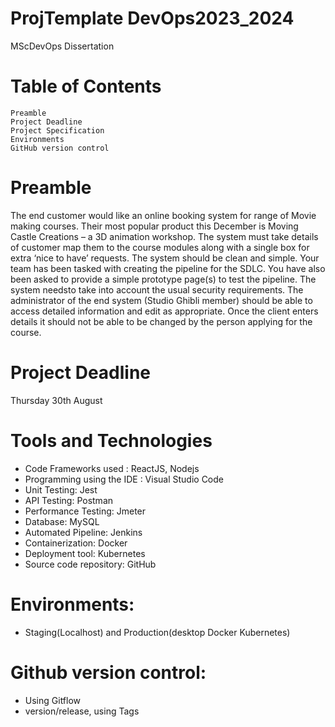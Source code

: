 # ProjTemplate DevOps2023_2024
MScDevOps Dissertation

# Table of Contents
    Preamble   
    Project Deadline
    Project Specification   
    Environments
    GitHub version control
   

# Preamble
The end customer would like an online booking system for range of Movie making courses. Their most
popular product this December is Moving Castle Creations – a 3D animation workshop. The system
must take details of customer map them to the course modules along with a single box for extra ‘nice
to have’ requests. The system should be clean and simple. Your team has been tasked with creating
the pipeline for the SDLC. You have also been asked to provide a simple prototype page(s) to test the
pipeline. The system needsto take into account the usual security requirements. The administrator of
the end system (Studio Ghibli member) should be able to access detailed information and edit as
appropriate. Once the client enters details it should not be able to be changed by the person applying
for the course.

# Project Deadline
Thursday 30th August

# Tools and Technologies

  - Code Frameworks used : ReactJS, Nodejs
  - Programming using the IDE : Visual Studio Code
  - Unit Testing: Jest  
  - API Testing: Postman
  - Performance Testing: Jmeter  
  - Database: MySQL
  - Automated Pipeline: Jenkins
  - Containerization: Docker
  - Deployment tool: Kubernetes 
  - Source code repository: GitHub 


# Environments:
- Staging(Localhost) and Production(desktop Docker Kubernetes)

# Github version control:
- Using Gitflow
- version/release, using Tags




